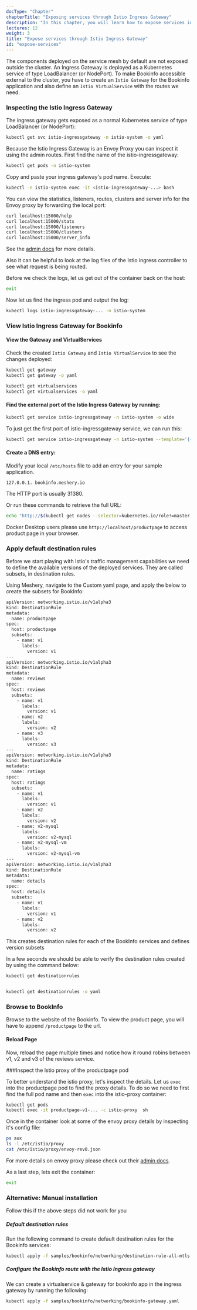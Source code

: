 ```yaml
---
docType: "Chapter"
chapterTitle: "Exposing services through Istio Ingress Gateway"
description: "In this chapter, you will learn how to expose services in a service mesh using Istio Ingress Gateway, allowing external access to your applications."
lectures: 12
weight: 3
title: "Expose services through Istio Ingress Gateway"
id: "expose-services"
---
```



The components deployed on the service mesh by default are not exposed outside the cluster. An Ingress Gateway is deployed as a Kubernetes service of type LoadBalancer (or NodePort). To make Bookinfo accessible external to the cluster, you have to create an `Istio Gateway` for the Bookinfo application and also define an `Istio VirtualService` with the routes we need.

### Inspecting the Istio Ingress Gateway


The ingress gateway gets exposed as a normal Kubernetes service of type LoadBalancer (or NodePort):

```sh
kubectl get svc istio-ingressgateway -n istio-system -o yaml
```

Because the Istio Ingress Gateway is an Envoy Proxy you can inspect it using the admin routes. First find the name of the istio-ingressgateway:

```sh
kubectl get pods -n istio-system
```

Copy and paste your ingress gateway's pod name. Execute:

```sh
kubectl -n istio-system exec -it <istio-ingressgateway-...> bash
```

You can view the statistics, listeners, routes, clusters and server info for the Envoy proxy by forwarding the local port:

```sh
curl localhost:15000/help
curl localhost:15000/stats
curl localhost:15000/listeners
curl localhost:15000/clusters
curl localhost:15000/server_info
```

See the [admin docs](https://www.envoyproxy.io/docs/envoy/latest/operations/admin) for more details.

Also it can be helpful to look at the log files of the Istio ingress controller to see what request is being routed.

Before we check the logs, let us get out of the container back on the host:

```sh
exit
```

Now let us find the ingress pod and output the log:

```sh
kubectl logs istio-ingressgateway-... -n istio-system
```

### View Istio Ingress Gateway for Bookinfo

#### View the Gateway and VirtualServices

Check the created `Istio Gateway` and `Istio VirtualService` to see the changes deployed:

```sh
kubectl get gateway
kubectl get gateway -o yaml

kubectl get virtualservices
kubectl get virtualservices -o yaml
```

#### Find the external port of the Istio Ingress Gateway by running:


```sh
kubectl get service istio-ingressgateway -n istio-system -o wide
```

To just get the first port of istio-ingressgateway service, we can run this:

```sh
kubectl get service istio-ingressgateway -n istio-system --template='{{(index .spec.ports 1).nodePort}}'
```

#### Create a DNS entry:

Modify your local `/etc/hosts` file to add an entry for your sample application.

`127.0.0.1. bookinfo.meshery.io`

The HTTP port is usually 31380.

Or run these commands to retrieve the full URL:

```sh
echo "http://$(kubectl get nodes --selector=kubernetes.io/role!=master -o jsonpath={.items[0].status.addresses[?\(@.type==\"InternalIP\"\)].address}):$(kubectl get svc istio-ingressgateway -n istio-system -o jsonpath='{.spec.ports[1].nodePort}')/productpage"
```

Docker Desktop users please use `http://localhost/productpage` to access product page in your browser.

### Apply default destination rules

Before we start playing with Istio's traffic management capabilities we need to define the available versions of the deployed services. They are called subsets, in destination rules.

Using Meshery, navigate to the Custom yaml page, and apply the below to create the subsets for BookInfo:

```sh
apiVersion: networking.istio.io/v1alpha3
kind: DestinationRule
metadata:
  name: productpage
spec:
  host: productpage
  subsets:
    - name: v1
      labels:
        version: v1
---
apiVersion: networking.istio.io/v1alpha3
kind: DestinationRule
metadata:
  name: reviews
spec:
  host: reviews
  subsets:
    - name: v1
      labels:
        version: v1
    - name: v2
      labels:
        version: v2
    - name: v3
      labels:
        version: v3
---
apiVersion: networking.istio.io/v1alpha3
kind: DestinationRule
metadata:
  name: ratings
spec:
  host: ratings
  subsets:
    - name: v1
      labels:
        version: v1
    - name: v2
      labels:
        version: v2
    - name: v2-mysql
      labels:
        version: v2-mysql
    - name: v2-mysql-vm
      labels:
        version: v2-mysql-vm
---
apiVersion: networking.istio.io/v1alpha3
kind: DestinationRule
metadata:
  name: details
spec:
  host: details
  subsets:
    - name: v1
      labels:
        version: v1
    - name: v2
      labels:
        version: v2
```

This creates destination rules for each of the BookInfo services and defines version subsets

In a few seconds we should be able to verify the destination rules created by using the command below:

```sh
kubectl get destinationrules


kubectl get destinationrules -o yaml
```

### Browse to BookInfo

Browse to the website of the Bookinfo. To view the product page, you will have to append
`/productpage` to the url.

#### Reload Page

Now, reload the page multiple times and notice how it round robins between v1, v2 and v3 of the reviews service.

###Inspect the Istio proxy of the productpage pod

To better understand the istio proxy, let's inspect the details. Let us `exec` into the productpage pod to find the proxy details. To do so we need to first find the full pod name and then `exec` into the istio-proxy container:

```sh
kubectl get pods
kubectl exec -it productpage-v1-... -c istio-proxy  sh
```

Once in the container look at some of the envoy proxy details by inspecting it's config file:

```sh
ps aux
ls -l /etc/istio/proxy
cat /etc/istio/proxy/envoy-rev0.json
```

For more details on envoy proxy please check out their [admin docs](https://www.envoyproxy.io/docs/envoy/v1.5.0/operations/admin).

As a last step, lets exit the container:

```sh
exit
```

### Alternative: Manual installation

Follow this if the above steps did not work for you


##### Default destination rules

Run the following command to create default destination rules for the Bookinfo services:

```sh
kubectl apply -f samples/bookinfo/networking/destination-rule-all-mtls.yaml
```

##### Configure the Bookinfo route with the Istio Ingress gateway


We can create a virtualservice & gateway for bookinfo app in the ingress gateway by running the following:

```sh
kubectl apply -f samples/bookinfo/networking/bookinfo-gateway.yaml
```

